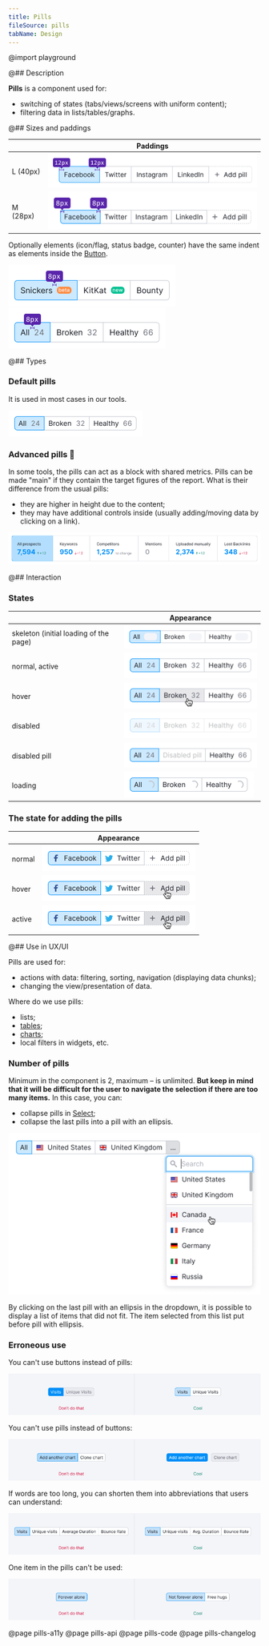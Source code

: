 ```yaml
---
title: Pills
fileSource: pills
tabName: Design
---
```


@import playground

@## Description

**Pills** is a component used for:

- switching of states (tabs/views/screens with uniform content);
- filtering data in lists/tables/graphs.

@## Sizes and paddings

|          | Paddings                               |
| -------- | -------------------------------------- |
| L (40px) | ![pill L](static/pills-paddings-L.png) |
| M (28px) | ![pill M](static/pills-paddings-M.png) |

Optionally elements (icon/flag, status badge, counter) have the same indent as elements inside the [Button](/components/button/).

![badge-paddings](static/badge-paddings.png)
![counter-paddings](static/counter-paddings.png)

@## Types

### Default pills

It is used in most cases in our tools.

![normal_active](static/normal_active.png)

### Advanced pills 👑

In some tools, the pills can act as a block with shared metrics. Pills can be made "main" if they contain the target figures of the report. What is their difference from the usual pills:

- they are higher in height due to the content;
- they may have additional controls inside (usually adding/moving data by clicking on a link).

![pills-summary](static/pills-summary.png)

@## Interaction

### States

|                                        | Appearance                                   |
| -------------------------------------- | -------------------------------------------- |
| skeleton (initial loading of the page) | ![normal_loading](static/skeleton.png)       |
| normal, active                         | ![normal_active](static/normal_active.png)   |
| hover                                  | ![normal_hover](static/hover.png)            |
| disabled                               | ![normal_disabled](static/disabled.png)      |
| disabled pill                          | ![normal_disabled](static/disabled-pill.png) |
| loading                                | ![normal_loading](static/loading.png)        |

### The state for adding the pills

|        | Appearance                                       |
| ------ | ------------------------------------------------ |
| normal | ![pills-add-normal](static/pills-add-normal.png) |
| hover  | ![normal_active](static/pills-add-hover.png)     |
| active | ![normal_active](static/pills-add-active.png)    |

@## Use in UX/UI

Pills are used for:

- actions with data: filtering, sorting, navigation (displaying data chunks);
- changing the view/presentation of data.

Where do we use pills:

- lists;
- [tables](/table-group/table/);
- [charts](/data-display/chart-controls/);
- local filters in widgets, etc.

### Number of pills

Minimum in the component is 2, maximum – is unlimited. **But keep in mind that it will be difficult for the user to navigate the selection if there are too many items.** In this case, you can:

- collapse pills in [Select](/components/select/);
- collapse the last pills into a pill with an ellipsis.

![pills-collapse](static/pills-collapse.png)

By clicking on the last pill with an ellipsis in the dropdown, it is possible to display a list of items that did not fit. The item selected from this list put before pill with ellipsis.

### Erroneous use

You can't use buttons instead of pills:

![pills-butt-yes-no](static/pills-butt-yes-no.png)

You can't use pills instead of buttons:

![butt-pills-yes-no](static/butt-pills-yes-no.png)

If words are too long, you can shorten them into abbreviations that users can understand:

![pills-name-yes-no](static/pills-name-yes-no.png)

One item in the pills can't be used:

![pills-one-yes-no](static/pills-one-yes-no.png)

@page pills-a11y
@page pills-api
@page pills-code
@page pills-changelog

